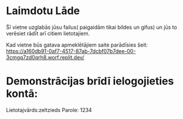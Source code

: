 #  Laimdotu Lāde
Šī vietne uzglabās jūsu failus( paigaidām tikai bildes un gifus) un jūs to verēsiet rādīt arī citiem lietotajiem. 

Kad vietne būs  gatava apmeklētājiem saite parādīsies šeit: https://a160db91-0af7-4517-87ab-7dcbf07b7dee-00-3cmgq7zd0qrh8.worf.replit.dev/
# Demonstrācijas brīdī ielogojieties kontā: 
Lietotajvārds:zeltzieds
Parole: 1234
